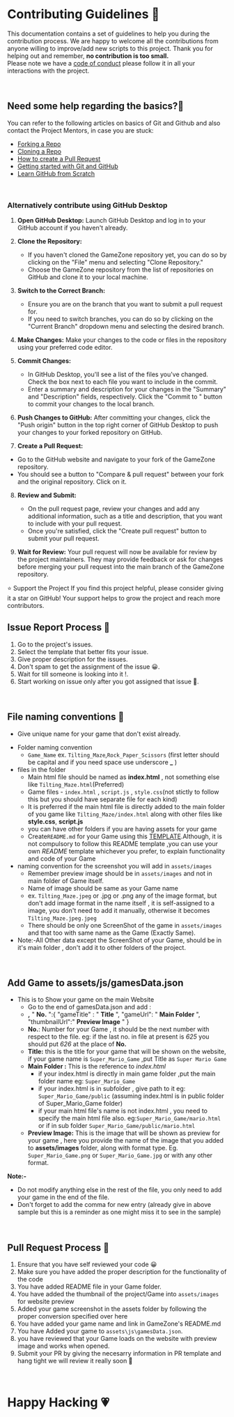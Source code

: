 # **Contributing Guidelines** 📄

This documentation contains a set of guidelines to help you during the contribution process.
We are happy to welcome all the contributions from anyone willing to improve/add new scripts to this project.
Thank you for helping out and remember, **no contribution is too small.**
<br>
Please note we have a [code of conduct](CODE_OF_CONDUCT.md)  please follow it in all your interactions with the project.



<br>

## **Need some help regarding the basics?🤔**


You can refer to the following articles on basics of Git and Github and also contact the Project Mentors,
in case you are stuck:

- [Forking a Repo](https://help.github.com/en/github/getting-started-with-github/fork-a-repo)
- [Cloning a Repo](https://help.github.com/en/desktop/contributing-to-projects/creating-an-issue-or-pull-request)
- [How to create a Pull Request](https://opensource.com/article/19/7/create-pull-request-github)
- [Getting started with Git and GitHub](https://towardsdatascience.com/getting-started-with-git-and-github-6fcd0f2d4ac6)
- [Learn GitHub from Scratch](https://lab.github.com/githubtraining/introduction-to-github)

<br>

### Alternatively contribute using GitHub Desktop

1. **Open GitHub Desktop:**
   Launch GitHub Desktop and log in to your GitHub account if you haven't already.

2. **Clone the Repository:**
   - If you haven't cloned the GameZone repository yet, you can do so by clicking on the "File" menu and selecting "Clone Repository."
   - Choose the GameZone repository from the list of repositories on GitHub and clone it to your local machine.

3. **Switch to the Correct Branch:**
   - Ensure you are on the branch that you want to submit a pull request for.
   - If you need to switch branches, you can do so by clicking on the "Current Branch" dropdown menu and selecting the desired branch.

4. **Make Changes:**
   Make your changes to the code or files in the repository using your preferred code editor.

5. **Commit Changes:**
   - In GitHub Desktop, you'll see a list of the files you've changed. Check the box next to each file you want to include in the commit.
   - Enter a summary and description for your changes in the "Summary" and "Description" fields, respectively. Click the "Commit to <branch-name>" button to commit your changes to the local branch.

6. **Push Changes to GitHub:**
   After committing your changes, click the "Push origin" button in the top right corner of GitHub Desktop to push your changes to your forked repository on GitHub.

7. **Create a Pull Request:**
  - Go to the GitHub website and navigate to your fork of the GameZone repository.
  - You should see a button to "Compare & pull request" between your fork and the original repository. Click on it.

8. **Review and Submit:**
   - On the pull request page, review your changes and add any additional information, such as a title and description, that you want to include with your pull request.
   - Once you're satisfied, click the "Create pull request" button to submit your pull request.

9. **Wait for Review:**
    Your pull request will now be available for review by the project maintainers. They may provide feedback or ask for changes before merging your pull request into the main branch of the GameZone repository.

⭐️ Support the Project
If you find this project helpful, please consider giving it a star on GitHub! Your support helps to grow the project and reach more contributors.

## **Issue Report Process 📌**

1. Go to the project's issues.
2. Select the template that better fits your issue.
3. Give proper description for the issues.
4. Don't spam to get the assignment of the issue 😀.
5. Wait for till someone is looking into it !.
6. Start working on issue only after you got assigned that issue 🚀.

<br>

## **File naming conventions 📁**
- Give unique name for your game that don't exist already. 
* Folder naming convention
    - ```Game_Name```  ex.  ```Tilting_Maze```,```Rock_Paper_Scissors``` (first letter should be capital and if you need space use underscore **_** )      
* files in the folder 
    - Main html file should be named as **index.html** , not something else like ```Tilting_Maze.html```(Preferred)
    - Game files - ```index.html``` , ```script.js``` , ```style.css```(not stictly to follow this but you should have separate file for each kind)
    - It is preferred if the main html file is directly added to the main folder of you game like ```Tilting_Maze/index.html``` along with other files like **style.css**, **script.js**
    - you can have other folders if you are having assets for your game 
    - Create```README.md``` for your Game using this [TEMPLATE](../Games/FOLDER_README_TEMPLATE.md).Although, it is not compulsory to follow this README template ,you can use your own *README* template whichever you prefer, to explain functionality and code of your Game
* naming convention for the screenshot you will add in ```assets/images```
    - Remember preview image should be in ```assets/images``` and not in main folder of Game itself.
    - Name of image should be same as your Game name
    - ex. ```Tilting_Maze.jpeg``` or .jpg or .png any of the image format, but don't add image format in the name itself , it is self-assigned to a image, you don't need to add it manually, otherwise it becomes ```Tilting_Maze.jpeg.jpeg```
    - There should be only one ScreenShot of the game in ```assets/images``` and that too with same name as the Game (Exactly Same).
* Note:-All Other data except the ScreenShot of your Game, should be in it's main folder , don't add it to other folders of the project.

<br>

## Add Game to assets/js/gamesData.json

* This is to Show your game on the main Website
   - Go to the end of gamesData.json and add :
   - **,**
         " **No.** ":{
            "gameTitle" : " **Title** ",
            "gameUrl": " **Main Folder** ",
            "thumbnailUrl":" **Preview Image** " 
         }
   - **No.**: Number for your Game , it should be the next number with respect to the file. eg: if the last no. in file at present is *625* you should put *626* at the place of **No.**
   - **Title:** this is the title for your game that will be shown on the website, if your game name is ```Super_Mario_Game``` ,put Title as ```Super Mario Game```
   - **Main Folder :** This is the reference to *index.html* 
      - if your index.html is directly in main game folder ,put the main folder name eg: ```Super_Mario_Game```
      - if your index.html is in subfolder , give path to it 
      eg: ```Super_Mario_Game/public``` (assuming index.html is in public folder of Super_Mario_Game folder)
      - if your main html file's name is not index.html , you need to specify the main html file also. eg:```Super_Mario_Game/mario.html``` or if in sub folder ```Super_Mario_Game/public/mario.html```
   - **Preview Image:** This is the image that will be shown as preview for your game , here you provide the name of the image that you added to **assets/images** folder, along with format type. Eg. ```Super_Mario_Game.png``` or ```Super_Mario_Game.jpg``` or with any other format.

**Note:-** 
   
   -  Do not modify anything else in the rest of the file, you only need to add your game in the end of the file. 
   - Don't forget to add the comma for new entry (already give in above sample but this is a reminder as one might miss it to see in the sample)


<br>

## **Pull Request Process 🚀**

1. Ensure that you have self reviewed your code 😀
2. Make sure you have added the proper description for the functionality of the code
3. You have added README file in your Game folder.
4. You have added the thumbnail of the project/Game into ```assets/images``` for website preview
5. Added your game screenshot in the assets folder by following the proper conversion specified over here
6. You have added your game name and link in GameZone's README.md
7. You have Added your game to ```assets\js\gamesData.json```.
8. you have reviewed that your Game loads on the website with preview image and works when opened.
9. Submit your PR by giving the necesarry information in PR template and hang tight we will review it really soon 🚀

<br>

# **Happy Hacking 💗** 


